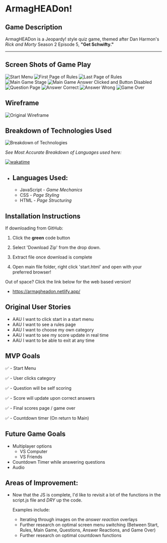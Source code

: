 # ArmagHEADon!

## Game Description

ArmagHEADon is a Jeopardy! style quiz game, themed after Dan Harmon's <i>Rick and Morty</i> Season 2 Episode 5, <b> "Get Schwifty." </b>

<hr/>

## Screen Shots of Game Play

![Start Menu](./assets/gameImages/startMenu.png)
![First Page of Rules](./assets/gameImages/rulesPage.png)
![Last Page of Rules](./assets/gameImages/rulesPageFinal.png)
![Main Game Stage](./assets/gameImages/mainGame.png)
![Main Game Answer Clicked and Button Disabled](./assets/gameImages/mainGameAnswerClickedDisabled.png)
![Question Page](./assets/gameImages/questionPage.png)
![Answer Correct](./assets/gameImages/answerReactionCorrect.png)
![Answer Wrong](./assets/gameImages/answerReactionWrong.png)
![Game Over](./assets/gameImages/gameOver.png)

## Wireframe

![Original Wireframe](./assets/gameImages/wireFrame.png)

## Breakdown of Technologies Used

![Breakdown of Technologies](./assets/gameImages/gameTechnologies2.png)

<i>See Most Accurate Breakdown of Languages used here:</i>

[![wakatime](https://wakatime.com/badge/user/3ece8247-d6e5-4a9c-b26f-fdc2ad0f1dc5/project/04494669-8b25-4076-a964-3d775bdc5e39.svg)](https://wakatime.com/badge/user/3ece8247-d6e5-4a9c-b26f-fdc2ad0f1dc5/project/04494669-8b25-4076-a964-3d775bdc5e39)

- ## Languages Used:
  - JavaScript - <i>Game Mechanics</i>
  - CSS - <i>Page Styling</i>
  - HTML - <i>Page Structuring</i>

## Installation Instructions

If downloading from GitHub:

1. Click the <b>green</b> code button

2. Select 'Download Zip' from the drop down.

3. Extract file once download is complete

4. Open main file folder, right click 'start.html' and open with your preferred browser!

Out of space? Click the link below for the web based version!

- https://armagheadon.netlify.app/

## Original User Stories

- AAU I want to click start in a start menu
- AAU I want to see a rules page
- AAU I want to choose my own category
- AAU I want to see my score update in real time
- AAU I want to be able to exit at any time

## MVP Goals

✅ - Start Menu

✅ - User clicks category

✅ - Question will be self scoring

✅ - Score will update upon correct answers

✅ - Final scores page / game over

✅ - Countdown timer (On return to Main)


##  Future Game Goals

- Multiplayer options
  - VS Computer
  - VS Friends
- Countdown Timer while answering questions
- Audio

## Areas of Improvement:

- Now that the JS is complete, I'd like to revisit a lot of the functions in the script.js file and <i>DRY</i> up the code. <br>

  Examples include:
  - Iterating through images on the <i>answer reaction</i> overlays
  - Further research on optimal screen menu switching (Between Start, Rules, Main Game, Questions, Answer Reactions, and Game Over)
  - Further research on optimal countdown functions
